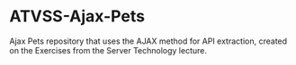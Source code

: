 # ATVSS-Ajax-Pets
Ajax Pets repository that uses the AJAX method for API extraction, created on the Exercises from the Server Technology lecture.

